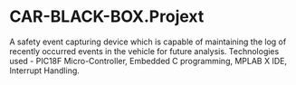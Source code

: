 # CAR-BLACK-BOX.Projext

A safety event capturing device which is capable of maintaining the log of recently occurred events in the vehicle for
future analysis.
Technologies used - PIC18F Micro-Controller, Embedded C programming, MPLAB X IDE, Interrupt Handling.
